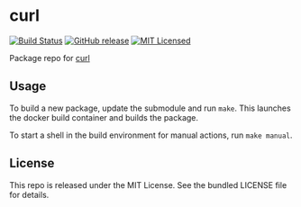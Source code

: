 curl
==========

[![Build Status](https://img.shields.io/circleci/project/amylum/curl/master.svg)](https://circleci.com/gh/amylum/curl)
[![GitHub release](https://img.shields.io/github/release/amylum/curl.svg)](https://github.com/amylum/curl/releases)
[![MIT Licensed](https://img.shields.io/badge/license-MIT-green.svg)](https://tldrlegal.com/license/mit-license)

Package repo for [curl](http://curl.haxx.se/)

## Usage

To build a new package, update the submodule and run `make`. This launches the docker build container and builds the package.

To start a shell in the build environment for manual actions, run `make manual`.

## License

This repo is released under the MIT License. See the bundled LICENSE file for details.

